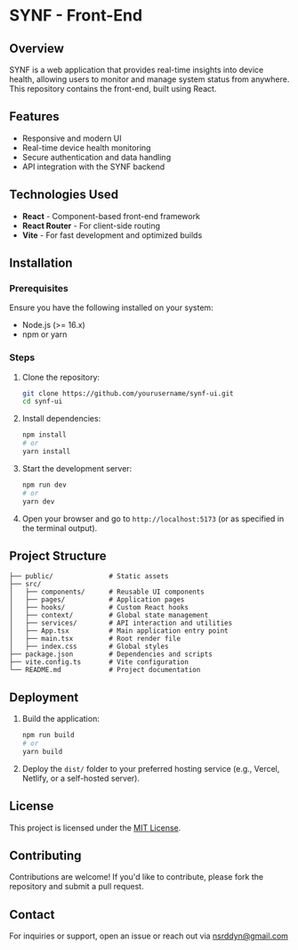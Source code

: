 # SYNF - Front-End

## Overview

SYNF is a web application that provides real-time insights into device health, allowing users to monitor and manage system status from anywhere. This repository contains the front-end, built using React.

## Features

-   Responsive and modern UI
-   Real-time device health monitoring
-   Secure authentication and data handling
-   API integration with the SYNF backend

## Technologies Used

-   **React** - Component-based front-end framework
-   **React Router** - For client-side routing
-   **Vite** - For fast development and optimized builds

## Installation

### Prerequisites

Ensure you have the following installed on your system:

-   Node.js (>= 16.x)
-   npm or yarn

### Steps

1. Clone the repository:
    ```sh
    git clone https://github.com/yourusername/synf-ui.git
    cd synf-ui
    ```
2. Install dependencies:
    ```sh
    npm install
    # or
    yarn install
    ```
3. Start the development server:
    ```sh
    npm run dev
    # or
    yarn dev
    ```
4. Open your browser and go to `http://localhost:5173` (or as specified in the terminal output).

## Project Structure

```
├── public/              # Static assets
├── src/
│   ├── components/      # Reusable UI components
│   ├── pages/           # Application pages
│   ├── hooks/           # Custom React hooks
│   ├── context/         # Global state management
│   ├── services/        # API interaction and utilities
│   ├── App.tsx          # Main application entry point
│   ├── main.tsx         # Root render file
│   ├── index.css        # Global styles
├── package.json         # Dependencies and scripts
├── vite.config.ts       # Vite configuration
└── README.md            # Project documentation
```

## Deployment

1. Build the application:
    ```sh
    npm run build
    # or
    yarn build
    ```
2. Deploy the `dist/` folder to your preferred hosting service (e.g., Vercel, Netlify, or a self-hosted server).

## License

This project is licensed under the [MIT License](LICENSE).

## Contributing

Contributions are welcome! If you'd like to contribute, please fork the repository and submit a pull request.

## Contact

For inquiries or support, open an issue or reach out via nsrddyn@gmail.com
